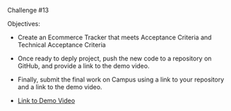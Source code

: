 Challenge #13

Objectives:
- Create an Ecommerce Tracker that meets Acceptance Criteria and Technical Acceptance Criteria 
- Once ready to deply project, push the new code to a repository on GitHub, and provide a link to the demo video.
- Finally, submit the final work on Campus using a link to your repository and a link to the demo video.

- [Link to Demo Video](https://app.castify.com/view/01ff3f4e-e302-463f-b895-7ec17d71dff1)